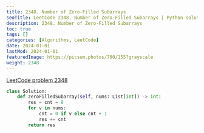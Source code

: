 ```yaml
---
title: 2348. Number of Zero-Filled Subarrays
seoTitle: LeetCode 2348. Number of Zero-Filled Subarrays | Python solution and explanation
description: 2348. Number of Zero-Filled Subarrays
toc: true
tags: []
categories: [Algorithms, LeetCode]
date: 2024-01-01
lastMod: 2024-01-01
featuredImage: https://picsum.photos/700/155?grayscale
weight: 2348
---
```


[LeetCode problem 2348](https://leetcode.com/problems/number-of-zero-filled-subarrays/)

```python
class Solution:
    def zeroFilledSubarray(self, nums: List[int]) -> int:
        res = cnt = 0
        for v in nums:
            cnt = 0 if v else cnt + 1
            res += cnt
        return res

```
